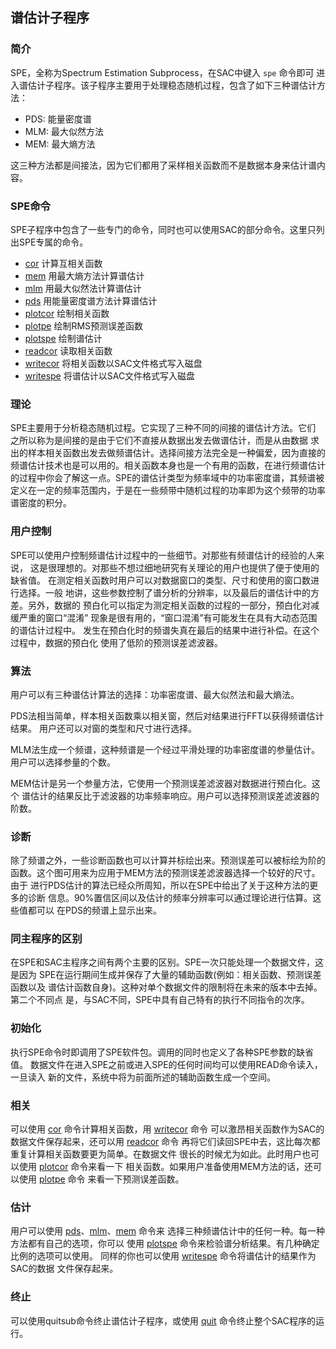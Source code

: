 ## 谱估计子程序

### 简介

SPE，全称为Spectrum Estimation Subprocess，在SAC中键入 `spe` 命令即可
进入谱估计子程序。该子程序主要用于处理稳态随机过程，包含了如下三种谱估计方法：

- PDS: 能量密度谱
- MLM: 最大似然方法
- MEM: 最大熵方法

这三种方法都是间接法，因为它们都用了采样相关函数而不是数据本身来估计谱内容。

### SPE命令

SPE子程序中包含了一些专门的命令，同时也可以使用SAC的部分命令。这里只列出SPE专属的命令。

-   [cor](/spe/cor.md) 计算互相关函数
-   [mem](/spe/mem.md) 用最大熵方法计算谱估计
-   [mlm](/spe/mlm.md) 用最大似然法计算谱估计
-   [pds](/spe/pds.md) 用能量密度谱方法计算谱估计
-   [plotcor](/spe/plotcor.md) 绘制相关函数
-   [plotpe](/spe/plotpe.md) 绘制RMS预测误差函数
-   [plotspe](/spe/plotspe.md) 绘制谱估计
-   [readcor](/spe/readcor.md) 读取相关函数
-   [writecor](/spe/writecor.md) 将相关函数以SAC文件格式写入磁盘
-   [writespe](/spe/writespe.md) 将谱估计以SAC文件格式写入磁盘

### 理论

SPE主要用于分析稳态随机过程。它实现了三种不同的间接的谱估计方法。它们
之所以称为是间接的是由于它们不直接从数据出发去做谱估计，而是从由数据
求出的样本相关函数出发去做频谱估计。选择间接方法完全是一种偏爱，因为直接的
频谱估计技术也是可以用的。相关函数本身也是一个有用的函数，在进行频谱估计
的过程中你会了解这一点。SPE的谱估计类型为频率域中的功率密度谱，其频谱被
定义在一定的频率范围内，于是在一些频带中随机过程的功率即为这个频带的功率
谱密度的积分。

### 用户控制

SPE可以使用户控制频谱估计过程中的一些细节。对那些有频谱估计的经验的人来说，
这是很理想的。对那些不想过细地研究有关理论的用户也提供了便于使用的缺省值。
在测定相关函数时用户可以对数据窗口的类型、尺寸和使用的窗口数进行选择。一般
地讲，这些参数控制了谱分析的分辨率，以及最后的谱估计中的方差。另外，数据的
预白化可以指定为测定相关函数的过程的一部分，预白化对减缓严重的窗口“混淆”
现象是很有用的，“窗口混淆”有可能发生在具有大动态范围的谱估计过程中。
发生在预白化时的频谱失真在最后的结果中进行补偿。在这个过程中，数据的预白化
使用了低阶的预测误差滤波器。

### 算法

用户可以有三种谱估计算法的选择：功率密度谱、最大似然法和最大熵法。

PDS法相当简单，样本相关函数乘以相关窗，然后对结果进行FFT以获得频谱估计结果。
用户还可以对窗的类型和尺寸进行选择。

MLM法生成一个频谱，这种频谱是一个经过平滑处理的功率密度谱的参量估计。
用户可以选择参量的个数。

MEM估计是另一个参量方法，它使用一个预测误差滤波器对数据进行预白化。这个
谱估计的结果反比于滤波器的功率频率响应。用户可以选择预测误差滤波器的阶数。

### 诊断

除了频谱之外，一些诊断函数也可以计算并标绘出来。预测误差可以被标绘为阶的
函数。这个图可用来为应用于MEM方法的预测误差滤波器选择一个较好的尺寸。由于
进行PDS估计的算法已经众所周知，所以在SPE中给出了关于这种方法的更多的诊断
信息。90%置信区间以及估计的频率分辨率可以通过理论进行估算。这些值都可以
在PDS的频谱上显示出来。

### 同主程序的区别

在SPE和SAC主程序之间有两个主要的区别。SPE一次只能处理一个数据文件，这是因为
SPE在运行期间生成并保存了大量的辅助函数(例如：相关函数、预测误差函数以及
谱估计函数自身)。这种对单个数据文件的限制将在未来的版本中去掉。第二个不同点
是，与SAC不同，SPE中具有自己特有的执行不同指令的次序。

### 初始化

执行SPE命令时即调用了SPE软件包。调用的同时也定义了各种SPE参数的缺省值。
数据文件在进入SPE之前或进入SPE的任何时间均可以使用READ命令读入，一旦读入
新的文件，系统中将为前面所述的辅助函数生成一个空间。

### 相关

可以使用 [cor](/spe/cor.md) 命令计算相关函数，用
[writecor](/spe/writecor.md) 命令
可以激昂相关函数作为SAC的数据文件保存起来，还可以用
[readcor](/spe/readcor.md) 命令
再将它们读回SPE中去，这比每次都重复计算相关函数要更为简单。在数据文件
很长的时候尤为如此。此时用户也可以使用 [plotcor](/spe/plotcor.md)
命令来看一下 相关函数。如果用户准备使用MEM方法的话，还可以使用
[plotpe](/spe/plotpe.md) 命令 来看一下预测误差函数。

### 估计

用户可以使用 [pds](/spe/pds.md)、[mlm](/spe/mlm.md)、[mem](/spe/mem.md)
命令来 选择三种频谱估计中的任何一种。每一种方法都有自己的选项，你可以
使用 [plotspe](/spe/plotspe.md)
命令来检验谱分析结果。有几种确定比例的选项可以使用。 同样的你也可以使用
[writespe](/spe/writespe.md) 命令将谱估计的结果作为SAC的数据
文件保存起来。

### 终止

可以使用quitsub命令终止谱估计子程序，或使用 [quit](/commands/quit.md)
命令终止整个SAC程序的运行。
